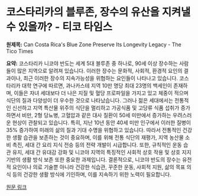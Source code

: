 # 코스타리카의 블루존, 장수의 유산을 지켜낼 수 있을까? - 티코 타임스

**원제목:** Can Costa Rica's Blue Zone Preserve Its Longevity Legacy - The Tico Times

**요약:** 코스타리카 니코야 반도는 세계 5대 블루존 중 하나로, 90세 이상 장수하는 사람들이 많은 지역으로 알려져 있습니다. 이러한 장수는 문화적, 사회적, 환경적 요인의 결과이나, 최근 이러한 장수의 지속가능성을 위협하는 요인들이 나타나고 있습니다. 코스타리카 대학 연구에 따르면, 과나카스테 지역 10만 명당 최대 23명의 백세인이 존재하며, 이들은 자녀 세대보다 더 나은 지질 및 혈당 프로파일을 가지고 있고 체중이 적으며 식단의 질과 다양성이 더 우수한 것으로 나타났습니다.  그러나 젊은 세대에서는 전통적인 신선하고 지역 특산물 위주의 식단을 멀리하고 가공식품 및 고당류 식품 섭취가 증가하면서 비만, 2형 당뇨병, 고혈압과 같은 대사 질환이 50세 미만에서 증가하는 우려스러운 현상이 관찰되고 있습니다.  특히, 지난 10년 동안 40세 미만 인구에서 이러한 질병이 35% 증가하여 미래의 삶의 질과 기대 수명을 위협하고 있습니다. 따라서 전통적인 건강한 생활 습관을 보존하는 것이 중요하며, 이를 위해 전통 식단의 재평가, 지역 농산물 소비 촉진, 세대 간 요리 지식 전승 등의 전략 개발이 시급합니다.  또한, 규칙적인 운동 습관 유지, 세대 간 유대감 강화 및 니코야 지역의 특징적인 사회적 상호 작용 및 상호 지지 기반의 생활 방식 보존 또한 중요한 과제입니다.  결론적으로, 니코야 반도의 장수는 유전적 요인이나 의료 기술뿐 아니라 건강한 식습관, 꾸준한 운동, 사회적 지원, 삶의 목표 의식 등의 건강한 생활 방식에 기인하며, 이를 지속하기 위한 노력이 필요합니다.

[원문 링크](https://ticotimes.net/2025/07/24/can-costa-ricas-blue-zone-preserve-its-longevity-legacy)
